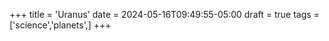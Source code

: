 +++
title = 'Uranus'
date = 2024-05-16T09:49:55-05:00
draft = true
tags = ['science','planets',]
+++
